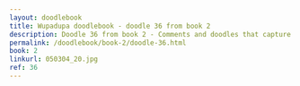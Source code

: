 ```yaml
---
layout: doodlebook
title: Wupadupa doodlebook - doodle 36 from book 2
description: Doodle 36 from book 2 - Comments and doodles that capture the essence of this event  
permalink: /doodlebook/book-2/doodle-36.html
book: 2
linkurl: 050304_20.jpg
ref: 36
---	  
```

																																																																							